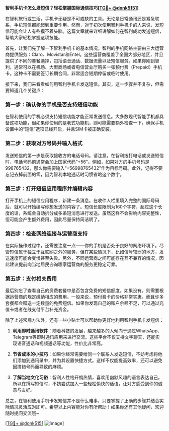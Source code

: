 **智利手机卡怎么发短信？轻松掌握国际通信技巧[[TG💪+ @donk5151](https://t.me/s/donk5151)]**

在智利旅行或生活，手机卡无疑是不可或缺的工具。无论是日常通讯还是紧急联系，手机短信都能起到重要作用。然而，对于初次使用智利手机卡的人来说，发短信可能会让人有些摸不着头脑。这篇文章就来详细讲解如何在智利成功发送短信，帮助大家轻松掌握这项技能。

首先，让我们先了解一下智利手机卡的基本情况。智利的手机网络主要由三大运营商提供服务：Claro、Movistar和Entel。这些运营商覆盖了全国大部分地区，并且提供了不同的套餐选择，包括语音通话、数据流量以及短信服务。如果你刚到智利，通常可以在机场、大型商场或者电信营业厅购买一张预付费（Prepaid）手机卡。这种卡不需要签订长期合同，非常适合短期停留或临时使用。

接下来，我们来看看如何用智利手机卡发送短信。其实，这一步骤并不复杂，但需要知道几个关键点：

### 第一步：确认你的手机是否支持短信功能

在智利使用的手机必须支持短信功能才能正常发送信息。大多数现代智能手机都具备这项功能，但如果你使用的是老式功能机，则可能需要额外检查一下。确保手机设置中的“短信”选项已经开启，并且SIM卡被正确安装。

### 第二步：获取对方号码并输入格式

发送短信的第一步是获取接收方的电话号码。请注意，在智利拨打电话或发送短信时，电话号码前通常会加上国家代码“+56”。例如，如果对方的手机号码是998765432，那么你需要输入“+56998765432”作为目标号码。此外，记得不要忘记去掉前面的零，因为智利本地通话时习惯省略这个数字。

### 第三步：打开短信应用程序并编辑内容

打开手机上的短信应用程序，新建一条消息。在收件人栏里填入完整的国际号码后，就可以开始编写你想发送的内容了。短信长度限制为160个字符，超过这个长度的话，系统会自动拆分成多条短消息进行发送。虽然这样不会影响内容完整性，但可能会产生额外费用，因此尽量保持简洁明了。

### 第四步：检查网络连接与运营商支持

在实际操作过程中，还需要注意一点——你的手机是否处于良好的网络环境下。尽管短信属于独立于互联网之外的服务，但在某些情况下，比如信号较弱的地方，发送速度可能会变慢甚至失败。另外，不同运营商之间可能存在互不兼容的情况，因此建议提前向当地居民咨询哪家运营商的服务更稳定可靠。

### 第五步：支付相关费用

最后别忘了查看自己的资费套餐中是否包含免费的短信额度。如果没有，则需要根据运营商的规定缴纳相应的费用。一般来说，预付费卡的价格非常实惠，而且许多套餐都会赠送一定数量的免费短信。如果你发现自己的账户余额不足，可以通过充值卡或者在线支付平台补充资金。

除了上述常规方法外，还有一些小贴士可以帮助你更好地利用智利手机卡发短信：

1. **利用即时通讯软件**：随着科技的发展，越来越多的人倾向于通过WhatsApp、Telegram等即时通讯应用来进行交流。这些平台不仅支持文字聊天，还能实现语音通话和视频通话等功能，性价比非常高。
   
2. **节省成本的小技巧**：如果你经常需要给同一个联系人发送短信，不妨考虑将他们添加到通讯录中，并为其设置快捷方式。这样不仅能提高效率，还可以避免因拼错号码而导致的麻烦。

3. **了解当地文化习俗**：智利人性格开朗热情，喜欢用幽默风趣的语言表达自己。所以在撰写短信时，不妨尝试加入一些轻松愉快的话语，让对方感受到你的诚意与友好。

总之，在智利使用手机卡发短信并不是什么难事，只要掌握了正确的步骤并结合实际情况灵活应对即可。希望以上内容能对你有所帮助！如果你还有其他疑问，欢迎随时提问交流哦~

[[TG💪+ @donk5151](https://t.me/s/donk5151) ![Image](https://i.postimg.cc/rwNCRYN7/Snipaste-2025-04-30-17-27-05.png)]